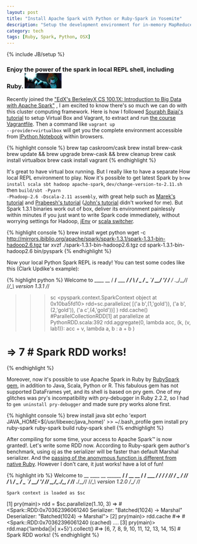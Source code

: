 ```yaml
---
layout: post
title: "Install Apache Spark with Python or Ruby-Spark in Yosemite"
description: "Setup the development environment for in-memory MapReduce computing on your Mac"
category: tech
tags: [Ruby, Spark, Python, OSX]
---
```

{% include JB/setup %}
### Enjoy the power of the spark in local REPL shell, including Ruby. <img src="/assets/imgs/spark.jpg"  alt="Syndrome making spark" width="20%"/>

Recently joined the <a href="https://www.edx.org/course/introduction-big-data-apache-spark-uc-berkeleyx-cs100-1x">"EdX's BerkeleyX  CS 100.1X: Introduction to Big Data with Apache Spark"</a> , I am excited to know there's so much we can do with this cluster computing framework.   Here is how I followed <a href="http://sourabhbajaj.com/mac-setup/Vagrant/README.html">Sourabh Bajaj's tutorial</a> to setup Virtual Box and Vagrant, to extract and run <a href="https://github.com/spark-mooc/mooc-setup/archive/master.zip">the course Vagrantfile</a>. Then a command like <code>vagrant up --provider=virtualbox</code> will get you the complete environment accessible from <a href="http://ipython.org/notebook.html">IPython Notebook</a> within browsers.

{% highlight console %}
brew tap caskroom/cask
brew install brew-cask
brew update && brew upgrade brew-cask && brew cleanup
brew cask install virtualbox
brew cask install vagrant
{% endhighlight %}

It's great to have virtual box running. But I really like to have a separate How local REPL environment to play. Now it's possible to get latest Spark by <code>brew install scala sbt hadoop apache-spark</code>, <code>dev/change-version-to-2.11.sh</code> then <code>build/sbt -Pyarn -Phadoop-2.6 -Dscala-2.11 assembly</code>, with great help such as <a href="http://amodernstory.com/2015/03/05/installing-and-running-spark-with-python-notebook-on-mac/">Marek's tutorial</a> and <a href="http://blog.prabeeshk.com/blog/2015/04/07/self-contained-pyspark-application/">Prabeesh's tutorial</a> (<a href="http://ramhiser.com/2015/02/01/configuring-ipython-notebook-support-for-pyspark/">John's tutorial</a> didn't worked for me). But <string>Spark 1.3.1 binaries work out of box</string>, deliver its environment painlessly within minutes if you just want to write Spark code immediately, without worrying settings for Hadoop, <a href="http://www.jenv.be/">jEnv</a> or <a href="https://github.com/lieldulev/brew-scala-switcher">scala switcher</a>.

{% highlight console %}
brew install wget python
wget -c http://mirrors.ibiblio.org/apache/spark/spark-1.3.1/spark-1.3.1-bin-hadoop2.6.tgz
tar xvzf ./spark-1.3.1-bin-hadoop2.6.tgz
cd spark-1.3.1-bin-hadoop2.6
bin/pyspark
{% endhighlight %}

Now your local Python Spark REPL is ready!  You can test some codes like this (Clark Updike's example):

{% highlight python %}
Welcome to
      ____              __
     / __/__  ___ _____/ /__
    _\ \/ _ \/ _ `/ __/  '_/
   /__ / .__/\_,_/_/ /_/\_\   version 1.3.1
      /_/
>>> sc
<pyspark.context.SparkContext object at 0x10ba5fd10>
>>> rdd=sc.parallelize( [('a b',(1,'gold')), ('a b',(2,'gold')), ('a c',(4,'gold'))] )
>>> rdd.cache()
#ParallelCollectionRDD[1] at parallelize at PythonRDD.scala:392
>>> rdd.aggregate(0, lambda acc, (k, (v, lab1)): acc + v, lambda a, b : a + b )
# => 7  # Spark RDD works!
{% endhighlight %}





Moreover, now it's possible to use Apache Spark in Ruby by <a href="https://github.com/vigetlabs/ruby_spark">RubySpark gem</a>, in addition to Java, Scala, Python or R. This fabulous gem has not supported DataFrames yet, and its shell is based on pry gem. One of my glitches was pry's incompatibility with pry-debugger in Ruby 2.2.2, so I had to <code>gem uninstall pry-debugger</code> and made sure pry works alone first.

{% highlight console %}
brew install java sbt
echo 'export JAVA_HOME=$(/usr/libexec/java_home)' >> ~/.bash_profile
gem install pry ruby-spark
ruby-spark build
ruby-spark shell
{% endhighlight %}

After compiling for some time, your access to Apache Spark™ is now granted!. Let's write some RDD now. According to Ruby-spark gem author's benchmark, using oj as the serializer will be faster than default Marshal serializer. And the <a href="https://github.com/ondra-m/ruby-spark/wiki/Passing-function">passing of the anonymous function is different from native Ruby</a>. However I don't care, it just works!  have a lot of fun!

{% highlight irb %}
    Welcome to
                  __           ____              __
        ______ __/ /  __ __   / __/__  ___ _____/ /__
       / __/ // / _ \/ // /  _\ \/ _ \/ _ `/ __/  '_/
      /_/  \_,_/_.__/\_, /  /___/ .__/\_,_/_/ /_/\_\   version 1.2.0
                    /___/      /_/

    Spark context is loaded as $sc
[1] pry(main)> rdd = $sc.parallelize(1..10, 3)
=> #<Spark::RDD:0x70362396061240
  Serializer: "Batched(1024) -> Marshal"
Deserializer: "Batched(1024) -> Marshal">
[2] pry(main)> rdd.cache
#=> #<Spark::RDD:0x70362396061240 (cached) ....
[3] pry(main)> rdd.map('lambda{|x| x+5}').collect()
#=> [6, 7, 8, 9, 10, 11, 12, 13, 14, 15]    # Spark RDD works!
{% endhighlight %}
